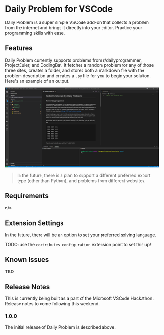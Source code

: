 # Daily Problem for VSCode

Daily Problem is a super simple VSCode add-on that collects a problem from the internet and brings it directly into your editor. Practice your programming skills with ease.

## Features

Daily Problem currently supports problems from r/dailyprogrammer, ProjectEuler, and CodingBat. It fetches a random problem for any of those three sites, creates a folder, and stores both a markdown file with the problem description and creates a `.py` file for you to begin your solution. Here's an example of an output.

![Displaying the problem](assets/creates-problem.png)

> In the future, there is a plan to support a different preferred export type (other than Python), and problems from different websites.

## Requirements

n/a

## Extension Settings

In the future, there will be an option to set your preferred solving language.

TODO: use the `contributes.configuration` extension point to set this up!

## Known Issues

TBD

## Release Notes

This is currently being built as a part of the Microsoft VSCode Hackathon. Release notes to come following this weekend.

### 1.0.0

The initial release of Daily Problem is described above.